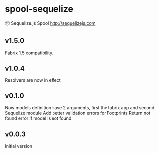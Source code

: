 # spool-sequelize
:package: Sequelize.js Spool http://sequelizejs.com

## v1.5.0
Fabrix 1.5 compatibility.

## v1.0.4
Resolvers are now in effect

## v0.1.0
Now models definition have 2 arguments, first the fabrix app and second Sequelize module
Add better validation errors for Footprints
Return not found error if model is not found

## v0.0.3
Initial version 
